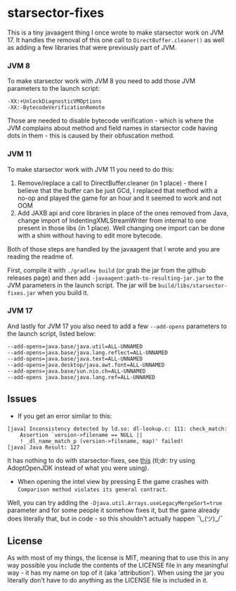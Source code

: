 # starsector-fixes

This is a tiny javaagent thing I once wrote to make starsector work on JVM 17.
It handles the removal of this one call to `DirectBuffer.cleaner()` as well as adding a few libraries
that were previously part of JVM.

### JVM 8

To make starsector work with JVM 8 you need to add those JVM parameters to the launch script:

```
-XX:+UnlockDiagnosticVMOptions
-XX:-BytecodeVerificationRemote
```

Those are needed to disable bytecode verification - which is where the JVM complains about method and
field names in starsector code having dots in them - this is caused by their obfuscation method.

### JVM 11

To make starsector work with JVM 11 you need to do this:

1. Remove/replace a call to DirectBuffer.cleaner (in 1 place) - there I believe that the buffer can be just GCd,
   I replaced that method with a no-op and played the game for an hour and it seemed to work and not OOM
2. Add JAXB api and core libraries in place of the ones removed from Java,
   change import of IndentingXMLStreamWriter from internal to one present in those libs (in 1 place).
   Well changing one import can be done with a shim without having to edit more bytecode.

Both of those steps are handled by the javaagent that I wrote and you are reading the readme of.

First, compile it with `./gradlew build` (or grab the jar from the github releases page) and then
add `-javaagent:path-to-resulting-jar.jar` to the JVM parameters in the launch script.
The jar will be `build/libs/starsector-fixes.jar` when you build it.

### JVM 17

And lastly for JVM 17 you also need to add a few `--add-opens` parameters to the launch script, listed below:

```
--add-opens=java.base/java.util=ALL-UNNAMED
--add-opens=java.base/java.lang.reflect=ALL-UNNAMED
--add-opens=java.base/java.text=ALL-UNNAMED
--add-opens=java.desktop/java.awt.font=ALL-UNNAMED
--add-opens=java.base/sun.nio.ch=ALL-UNNAMED
--add-opens java.base/java.lang.ref=ALL-UNNAMED
```

## Issues

- If you get an error similar to this:

```
[java] Inconsistency detected by ld.so: dl-lookup.c: 111: check_match: 
    Assertion `version->filename == NULL || 
    ! _dl_name_match_p (version->filename, map)' failed!
[java] Java Result: 127
```

It has nothing to do with starsector-fixes,
see [this](https://stackoverflow.com/questions/55847497/how-do-i-troubleshoot-inconsistency-detected-dl-lookup-c-111-java-result-12)
(tl;dr: try using AdoptOpenJDK instead of what you were using).

- When opening the intel view by pressing E the game crashes with `Comparison method violates its general contract`.

Well, you can try adding the `-Djava.util.Arrays.useLegacyMergeSort=true` parameter and for some people it somehow
fixes it, but the game already does literally that, but in code - so this shouldn't actually happen ¯\\\_(ツ)_/¯

## License

As with most of my things, the license is MIT, meaning that to use this in any way possible you include the
contents of the LICENSE file in any meaningful way - it has my name on top of it (aka 'attribution').
When using the jar you literally don't have to do anything as the LICENSE file is included in it.
